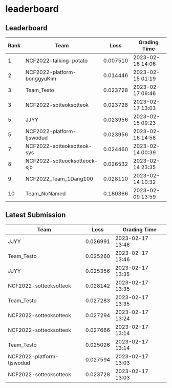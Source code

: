 
# leaderboard
## Leaderboard
|Rank|Team|Loss|Grading Time|
|----|----|----|------------|
|1|NCF2022-talking-potato|0.007510|2023-02-16 14:06|
|2|NCF2022-platform-bonggyuKim|0.014446|2023-02-15 01:19|
|3|Team_Testo|0.023728|2023-02-17 09:46|
|3|NCF2022-sotteoksotteok|0.023728|2023-02-17 13:03|
|5|JJYY|0.023956|2023-02-15 09:23|
|5|NCF2022-platform-tjswodud|0.023956|2023-02-16 14:58|
|7|NCF2022-sotteoksotteok-sys|0.024460|2023-02-14 00:39|
|8|NCF2022-sotteocksotteock-sjb|0.026532|2023-02-14 23:35|
|9|NCF2022_Team_1Dang100|0.028110|2023-02-14 10:32|
|10|Team_NoNamed|0.180366|2023-02-09 13:59|

## Latest Submission
|Team|Loss|Grading Time|
|----|----|------------|
|JJYY|0.026991|2023-02-17 13:46|
|Team_Testo|0.025260|2023-02-17 13:46|
|JJYY|0.025356|2023-02-17 13:35|
|NCF2022-sotteoksotteok|0.028142|2023-02-17 13:35|
|Team_Testo|0.027283|2023-02-17 13:35|
|NCF2022-sotteoksotteok|0.027294|2023-02-17 13:24|
|NCF2022-sotteoksotteok|0.027666|2023-02-17 13:14|
|Team_Testo|0.025026|2023-02-17 13:14|
|NCF2022-platform-tjswodud|0.027594|2023-02-17 13:03|
|NCF2022-sotteoksotteok|0.023728|2023-02-17 13:03|
